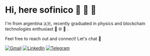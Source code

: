 # Hi, here sofinico :horse: :herb: :wave:

I'm from argentina :argentina:, recently graduated in physics and blockchain technologies enthusiast :link: :globe_with_meridians: :closed_lock_with_key: .

Feel free to reach out and connect! Let's chat :crystal_ball:

[![Gmail](https://img.shields.io/badge/Gmail-D14836?style=for-the-badge&logo=gmail&logoColor=white)](mailto:nicolettisofia1@gmail.com) [![LinkedIn](https://img.shields.io/badge/linkedin-%230077B5.svg?style=for-the-badge&logo=linkedin&logoColor=white)](http://www.linkedin.com/in/sofianicoletti) [![Telegram](https://img.shields.io/badge/Telegram-2CA5E0?style=for-the-badge&logo=telegram&logoColor=white)](https://telegram.me/sofinico)
